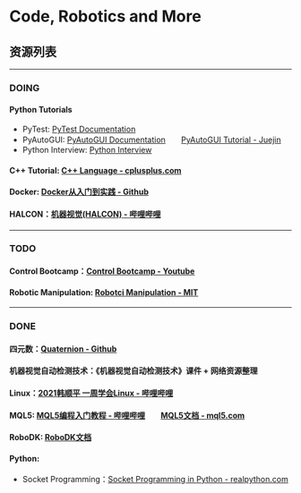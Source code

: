 # Code, Robotics and More

## 资源列表

---

### DOING

#### Python Tutorials
- PyTest: [PyTest Documentation](https://docs.pytest.org/en/7.1.x/getting-started.html#)
- PyAutoGUI: [PyAutoGUI Documentation](https://pyautogui.readthedocs.io/en/latest/index.html)　　[PyAutoGUI Tutorial - Juejin](https://juejin.cn/post/7025195976994324493)
- Python Interview: [Python Interview](https://github.com/taizilongxu/interview_python)

#### C++ Tutorial: [C++ Language - cplusplus.com](https://cplusplus.com/doc/tutorial/)

#### Docker: [Docker从入门到实践 - Github](https://docker-practice.github.io/zh-cn/)

#### HALCON：[机器视觉(HALCON) - 哔哩哔哩](https://www.bilibili.com/video/BV1PU4y177AT)

---

### TODO

#### Control Bootcamp：[Control Bootcamp - Youtube](https://youtu.be/Pi7l8mMjYVE)

#### Robotic Manipulation: [Robotci Manipulation - MIT](https://manipulation.csail.mit.edu/)

---

### DONE

#### 四元数：[Quaternion - Github](https://github.com/Krasjet/quaternion)

#### 机器视觉自动检测技术：《机器视觉自动检测技术》课件 + 网络资源整理

#### Linux：[2021韩顺平 一周学会Linux - 哔哩哔哩](https://www.bilibili.com/video/BV1Sv411r7vd)

#### MQL5: [MQL5编程入门教程 - 哔哩哔哩](https://space.bilibili.com/342693735/channel/collectiondetail?sid=857554)　　[MQL5文档 - mql5.com](https://www.mql5.com/zh/docs)

#### RoboDK: [RoboDK文档](https://robodk.com.cn/doc/cn/Basic-Guide.html)

#### Python:

- Socket Programming：[Socket Programming in Python - realpython.com](https://realpython.com/python-sockets/)